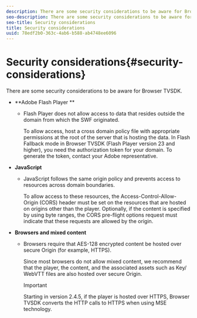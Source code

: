 ```yaml
---
description: There are some security considerations to be aware for Browser TVSDK.
seo-description: There are some security considerations to be aware for Browser TVSDK.
seo-title: Security considerations
title: Security considerations
uuid: 78edf2b0-363c-4ab6-b588-ab4748ee6096
---
```


# Security considerations{#security-considerations}

There are some security considerations to be aware for Browser TVSDK.

* **Adobe Flash Player **

    * Flash Player does not allow access to data that resides outside the domain from which the SWF originated.

      To allow access, host a cross domain policy file with appropriate permissions at the root of the server that is hosting the data. In Flash Fallback mode in Browser TVSDK (Flash Player version 23 and higher), you need the authorization token for your domain. To generate the token, contact your Adobe representative.

* **JavaScript**

    * JavaScript follows the same origin policy and prevents access to resources across domain boundaries.

      To allow access to these resources, the Access-Control-Allow-Origin (CORS) header must be set on the resources that are hosted on origins other than the player. Optionally, if the content is specified by using byte ranges, the CORS pre-flight options request must indicate that these requests are allowed by the origin.

* **Browsers and mixed content**

    * Browsers require that AES-128 encrypted content be hosted over secure Origin (for example, HTTPS).

      Since most browsers do not allow mixed content, we recommend that the player, the content, and the associated assets such as Key/ WebVTT files are also hosted over secure Origin.     
    
      >[!IMPORTANT]
      >
      >Starting in version 2.4.5, if the player is hosted over HTTPS, Browser TVSDK converts the HTTP calls to HTTPS when using MSE technology.


